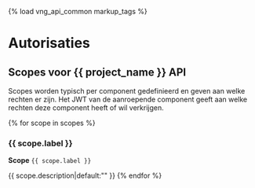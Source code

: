 {% load vng_api_common markup_tags %}
# Autorisaties
## Scopes voor {{ project_name }} API

Scopes worden typisch per component gedefinieerd en geven aan welke rechten er zijn.
Het JWT van de aanroepende component geeft aan welke rechten deze component heeft of wil verkrijgen.

{% for scope in scopes %}
### {{ scope.label }}

**Scope**
`{{ scope.label }}`

{{ scope.description|default:"" }}
{% endfor %}
